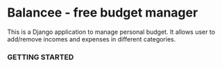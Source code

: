 # Balancee - free budget manager

This is a Django application to manage personal budget. It allows user to add/remove incomes and expenses in different
categories.

### GETTING STARTED

